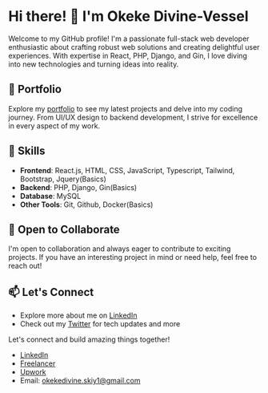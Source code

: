 # Hi there! 👋 I'm Okeke Divine-Vessel

Welcome to my GitHub profile! I'm a passionate full-stack web developer enthusiastic about crafting robust web solutions and creating delightful user experiences. With expertise in React, PHP, Django, and Gin, I love diving into new technologies and turning ideas into reality.

## 🚀 Portfolio
Explore my [portfolio](https://okekedivine.vercel.app/) to see my latest projects and delve into my coding journey. From UI/UX design to backend development, I strive for excellence in every aspect of my work.

## 🔧 Skills
- **Frontend**: React.js, HTML, CSS, JavaScript, Typescript, Tailwind, Bootstrap, Jquery(Basics)
- **Backend**: PHP, Django, Gin(Basics)
- **Database**: MySQL
- **Other Tools**: Git, Github, Docker(Basics)

## 🌱 Open to Collaborate
I'm open to collaboration and always eager to contribute to exciting projects. If you have an interesting project in mind or need help, feel free to reach out!

## 📫 Let's Connect
- Explore more about me on [LinkedIn](https://www.linkedin.com/in/okeke-divine-vessel/)
- Check out my [Twitter](https://twitter.com/divinho__) for tech updates and more

Let's connect and build amazing things together!

- [LinkedIn](https://www.linkedin.com/in/okeke-divine-vessel/)
- [Freelancer]([https://www.upwork.com/freelancers/~013c44adc45fed7438](https://www.freelancer.com/u/okekedivine))
- [Upwork](https://www.upwork.com/freelancers/~013c44adc45fed7438)
- Email: okekedivine.skiy1@gmail.com

<!--
**Okeke-Divine/Okeke-Divine** is a ✨ _special_ ✨ repository because its `README.md` (this file) appears on your GitHub profile.

Here are some ideas to get you started:

- 🔭 I’m currently working on ...
- 🌱 I’m currently learning ...
- 👯 I’m looking to collaborate on ...
- 🤔 I’m looking for help with ...
- 💬 Ask me about ...
- 📫 How to reach me: ...
- 😄 Pronouns: ...
- ⚡ Fun fact: ...
-->
